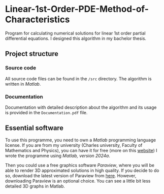 # Linear-1st-Order-PDE-Method-of-Characteristics
Program for calculating numerical solutions for linear 1st order partial differential equations.
I designed this algorithm in my bachelor thesis.

## Project structure
### Source code
All source code files can be found in the `/src` directory. The algorithm is written in *Matlab*. 

### Documentation
Documentation with detailed description about the algorithm and its usage is provided in the `Documentation.pdf` file.

## Essential software
To use this programme, you need to own a *Matlab* programming language license. If you are from my university (Charles university, Faculty of Mathematics and Physics), you can have it for free (more on this [website](https://www.mff.cuni.cz/cs/math/vnitrni-zalezitosti/pocitace-a-technika/matlab)) I wrote the programme using *Matlab, version 2024a*.  

Then you could use a free graphics software *Paraview*, where you will be able to render 3D approximated solutions in high quality. If you decide to do so, download the latest version of Paraview from [here](https://www.paraview.org/download/). However, downloading Paraview is an optional choice. You can see a little bit less detailed 3D graphs in Matlab.


